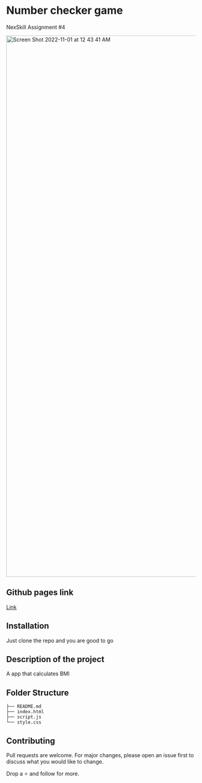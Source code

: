# Number checker game

NexSkill Assignment #4

<img width="1440" alt="Screen Shot 2022-11-01 at 12 43 41 AM" src="https://user-images.githubusercontent.com/68749736/199096552-a564d1ed-51e5-477d-b43a-925be87d99ba.png">

## Github pages link

[Link](https://rayanabid.github.io/BMI-calculator)

## Installation

Just clone the repo and you are good to go

## Description of the project

A app that calculates BMI

## Folder Structure

```
├── README.md
├── index.html
├── script.js
└── style.css
```

## Contributing

Pull requests are welcome. For major changes, please open an issue first to discuss what you would like to change.

Drop a ⭐ and follow for more.
